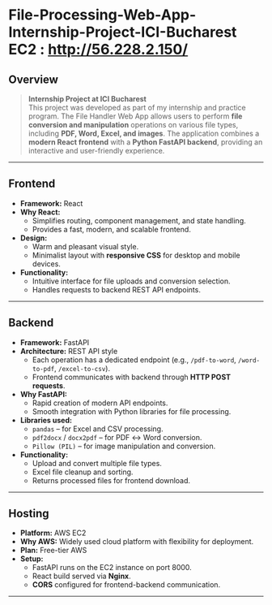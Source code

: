 # File-Processing-Web-App-Internship-Project-ICI-Bucharest EC2 : http://56.228.2.150/
## Overview

> **Internship Project at ICI Bucharest**  
> This project was developed as part of my internship and practice program. The File Handler Web App allows users to perform **file conversion and manipulation** operations on various file types, including **PDF, Word, Excel, and images**. The application combines a **modern React frontend** with a **Python FastAPI backend**, providing an interactive and user-friendly experience.

---

## Frontend

- **Framework:** React  
- **Why React:**  
  - Simplifies routing, component management, and state handling.  
  - Provides a fast, modern, and scalable frontend.  
- **Design:**  
  - Warm and pleasant visual style.  
  - Minimalist layout with **responsive CSS** for desktop and mobile devices.  
- **Functionality:**  
  - Intuitive interface for file uploads and conversion selection.  
  - Handles requests to backend REST API endpoints.  

---

## Backend

- **Framework:** FastAPI  
- **Architecture:** REST API style  
  - Each operation has a dedicated endpoint (e.g., `/pdf-to-word`, `/word-to-pdf`, `/excel-to-csv`).  
  - Frontend communicates with backend through **HTTP POST requests**.  
- **Why FastAPI:**  
  - Rapid creation of modern API endpoints.  
  - Smooth integration with Python libraries for file processing.  
- **Libraries used:**  
  - `pandas` – for Excel and CSV processing.  
  - `pdf2docx` / `docx2pdf` – for PDF ↔ Word conversion.  
  - `Pillow (PIL)` – for image manipulation and conversion.  
- **Functionality:**  
  - Upload and convert multiple file types.  
  - Excel file cleanup and sorting.  
  - Returns processed files for frontend download.  

---

## Hosting

- **Platform:** AWS EC2  
- **Why AWS:** Widely used cloud platform with flexibility for deployment.  
- **Plan:** Free-tier AWS  
- **Setup:**  
  - FastAPI runs on the EC2 instance on port 8000.  
  - React build served via **Nginx**.  
  - **CORS** configured for frontend-backend communication.  

---


